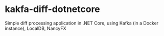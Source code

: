 # kakfa-diff-dotnetcore
Simple diff processing application in .NET Core, using Kafka (in a Docker instance), LocalDB, NancyFX

